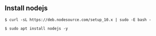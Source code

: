 ## Install nodejs

```
$ curl -sL https://deb.nodesource.com/setup_10.x | sudo -E bash -
```

```
$ sudo apt install nodejs -y
```

